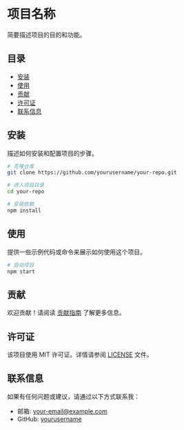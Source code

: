 # 项目名称

简要描述项目的目的和功能。

## 目录

- [安装](#安装)
- [使用](#使用)
- [贡献](#贡献)
- [许可证](#许可证)
- [联系信息](#联系信息)

## 安装

描述如何安装和配置项目的步骤。

```bash
# 克隆仓库
git clone https://github.com/yourusername/your-repo.git

# 进入项目目录
cd your-repo

# 安装依赖
npm install
```

## 使用

提供一些示例代码或命令来展示如何使用这个项目。

```bash
# 启动项目
npm start
```

## 贡献

欢迎贡献！请阅读 [贡献指南](CONTRIBUTING.md) 了解更多信息。

## 许可证

该项目使用 MIT 许可证。详情请参阅 [LICENSE](LICENSE) 文件。

## 联系信息

如果有任何问题或建议，请通过以下方式联系我：

- 邮箱: your-email@example.com
- GitHub: [yourusername](https://github.com/yourusername)
